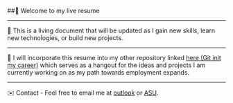 ##📄 Welcome to my live resume

---

🌱 This is a living document that will be updated as I gain new skills, learn new technologies, or build new projects.

---

🔗 I will incorporate this resume into my other repository linked <a href="https://github.com/ventura-christian/git-init-my-career">here (Git init my career)</a> which serves as a hangout for the ideas and projects I am currently working on as my path towards employment expands.

---

✉️ Contact - Feel free to email me at <a href="mailto:cventura64@outlook.com"> outlook</a> or <a href="mailto:cventur6@asu.edu">ASU</a>.
